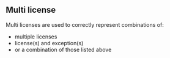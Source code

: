 ## Multi license

Multi licenses are used to correctly represent combinations of:
* multiple licenses
* license(s) and exception(s)
* or a combination of those listed above
